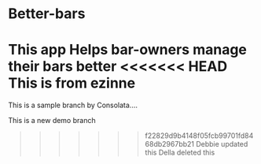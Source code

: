 # Better-bars
This app Helps bar-owners manage their bars better
<<<<<<< HEAD
This is from ezinne
=======
This is a sample branch by Consolata....

This is a new demo branch
>>>>>>> f22829d9b4148f05fcb99701fd8468db2967bb21
Debbie updated this
Della deleted this

